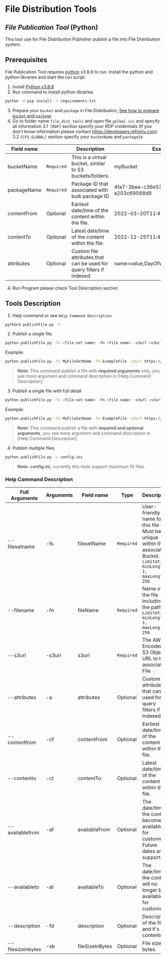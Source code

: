 # File Distribution Tools
## _File Publication Tool_ (Python)
This tool use for File Distribution Publisher publish a file into File Distribution system.

## Prerequisites
File Publication Tool requires [python](https://www.python.org/ftp/python/3.8.8/Python-3.8.8.tgz)  v3.8.8 to run.
Install the python and python libraries and start the run script
1. Install [Python v3.8.8](https://www.python.org/ftp/python/3.8.8/Python-3.8.8.tgz)
2. Run command to install python libraries
```sh
python -m pip install -r requirements.txt
```
3. Prepare your `bucket` and `package` in File Distribution, [See how to prepare `bucket` and `package`]()
4. Go to folder name `file_dist_tools` and open file `golbal.ini` and specify all information 
    3.1` [RDP]` section specify your RDP credentials (If you don't know information please contact https://developers.refinitiv.com)
    3.2 `[CFS_GLOBAL]` section specify your `bucketName` and `packageId`

|Field name||Description         |Example
|--------|-----------|-------------|-------------|
|bucketName|`Required`|This is a virtual bucket, similar to S3 buckets/folders.|myBucket|
|packageName|`Required`|Package ID that associated with bulk package ID|4fa7-3bea-c36e534c-8105-a203c69568d9|
|contentFrom   |Optional|Earliest date/time of the content within the file.|2022-03-20T11:47:11Z|
|contentTo   |Optional|Latest date/time of the content within the file.|2022-12-25T11:47:11Z|
|attributes   |Optional|Custom file attributes that can be used for query filters if indexed.|name=value,DayOfWeek=4,Product=CFS|

4. Run Program please check Tool Description section


## Tools Description
1. Help command or see `Help Command Description`
```sh
python3 publishFile.py -h 
```

2. Publish a single file
```sh
python publishFile.py -fs <file-set name> -fn <file name> -s3url <s3url>
```

Example:
```sh
python publishFile.py -fs MyFileSetName -fn ExampleFile -s3url https://s3.amazonaws.com/bucket/ExampleFile.csv
```
> **Note:**  This command publish a file with  **required arguments** only, you see more argument and command description in [Help Command Description]

3. Publish a single file with full detail
```sh
python publishFile.py -fs <file-set name> -fn <file name> -s3url <s3url> -a <attributes> -cf <content from> -ct <content to> -af <available from> -at <available to> -fd <file description> -sb <file size in bytes>
```
Example:
```sh
python publishFile.py -fs MyFileSetName -fn ExampleFile -s3url https://s3.amazonaws.com/bucket/ExampleFile.csv -a example=publish,product=publishtools,extra=fulloptions -cf "2022-03-20T11:47:11Z" -ct "2032-03-20T11:47:11Z" -af "2022-03-21T11:47:11Z" -at "2023-03-21T11:47:11Z" -fd "Example Description" -sb 999
```
> **Note:**  This command publish a file with **required and optional arguments**, you see more argument and command description in [Help Command Description]

4. Publish multiple files
```sh
python publishFile.py -c config.ini
```
> **Note:**  **config.ini**, currently this tools support maximum 10 files.

### Help Command Description
|Full Arguments| Arguments|Field name|Type|Description| Example|
|--------|-----------|-------------|-------------|-------------|-------------|
|--filesetname|-fs| filesetName| `Required`|User-friendly name for this file set. Must be unique within the associated Bucket. `Limitation: minLength: 1, maxLength: 256 `|myfilesetname|
|--filename|-fn| fileName| `Required`|Name of the file including the path `Limitation: minLength: 1, maxLength: 256 `|my-file|
|--s3url|-s3url| s3url| `Required`|The AWS Encoded S3 Object URL to the associated File|https://s3.amazonaws.com/bucket/key.json|
|--attributes|-a| attributes | Optional|Custom file attributes that can be used for query filters if indexed.|name=value,DayOfWeek=4,Product=CFS|
|--contentfrom|-cf|contentFrom | Optional|Earliest date/time of the content within the file.|2022-03-20T11:47:11Z|
|--contentto|-ct| contentTo|Optional|Latest date/time of the content within the file.|2032-03-20T11:47:11Z|
|--availablefrom|-af| availableFrom|Optional|The date/time the content becomes available for customers. Future dates are supported.|2022-03-21T11:47:11Z|
|--availableto|-at| availableTo|Optional|The date/time the content will no longer be available for customers.|2023-03-21T11:47:11Z|
|--description|-fd| description| Optional|Description of the file and it's contents.|File Publication from example tools|
|--filesizeinbytes|-sb| fileSizeInBytes|Optional|File size in bytes.|999|
